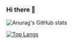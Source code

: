 ### Hi there 👋

![Anurag's GitHub stats](https://github-readme-stats.vercel.app/api?username=ElectRICdll&show_icons=true&title_color=0f285a&text_color=061229&icon_color=588b04&border_color=ffffff40&locale=cn)

[![Top Langs](https://github-readme-stats.vercel.app/api/top-langs/?username=ElectRICdll&layout=donut&title_color=0f285a&text_color=061229&icon_color=588b04&border_color=ffffff40&locale=cn)](https://github.com/anuraghazra/github-readme-stats)
